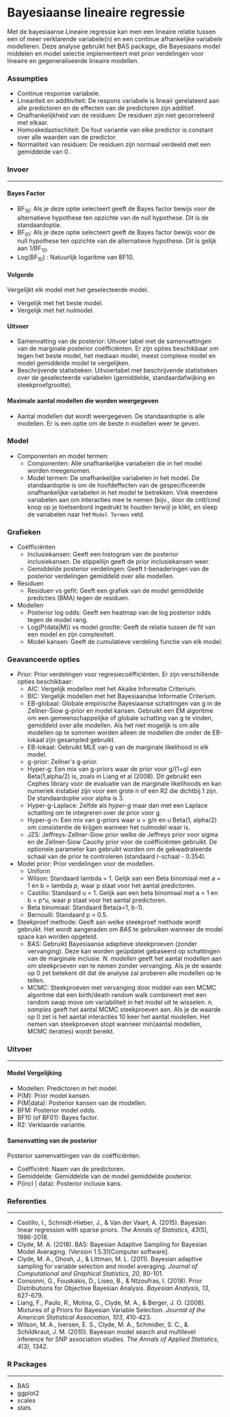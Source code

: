 Bayesiaanse lineaire regressie
===

Met de bayesiaanse Lineaire regressie kan men een lineaire relatie tussen een of meer verklarende variabele(n) en een continue afhankelijke variabele modelleren. Deze analyse gebruikt het BAS package, die Bayesiaans model middelen en model selectie implementeert met prior verdelingen voor lineaire en gegeneraliseerde lineaire modellen. 

### Assumpties
- Continue response variabele.
- Lineariteit en additiviteit: De respons variabele is lineair gerelateerd aan alle predictoren en de effecten van de predictoren zijn additief.
- Onafhankelijkheid van de residuen: De residuen zijn niet gecorreleerd met elkaar.
- Homoskedastischiteit: De fout variantie van elke predictor is constant over alle waarden van de predictor. 
- Normaliteit van residuen: De residuen zijn normaal verdeeld met een gemiddelde van 0.

### Invoer
---

#### Bayes Factor
- BF<sub>10</sub>: Als je deze optie selecteert geeft de Bayes factor bewijs voor de alternatieve hypothese ten opzichte van de null hypothese. Dit is de standaardoptie. 
- BF<sub>01</sub>: Als je deze optie selecteert geeft de Bayes factor bewijs voor de null hypothese ten opzichte van de alternatieve hypothese. Dit is gelijk aan 1/BF<sub>10</sub>.
- Log(BF<sub>10</sub>) : Natuurlijk logaritme van BF10.

#### Volgorde
Vergelijkt elk model met het geselecteerde model.
  - Vergelijk met het beste model.
  - Vergelijk met het nulmodel. 

#### Uitvoer
  - Samenvatting van de posterior: Uitvoer tabel met de samenvattingen van de marginale posterior coëfficiënten. Er zijn opties beschikbaar om tegen het beste model, het mediaan model, meest complexe model en model gemiddelde model te vergelijken.
  - Beschrijvende statistieken: Uitvoertabel met beschrijvende statistieken over de geselecteerde variabelen (gemiddelde, standaardafwijking en steekproefgrootte).


#### Maximale aantal modellen die worden weergegeven
- Aantal modellen dat wordt weergegeven. De standaardoptie is alle modellen. Er is een optie om de beste *n* modellen weer te geven.

### Model
- Componenten en model termen:
	- Componenten: Alle onafhankelijke variabelen die in het model worden meegenomen.
	- Model termen: De onafhankelijke variabelen in het model. De standaardoptie is om de hoofdeffecten van de gespecificeerde onafhankelijke variabelen in het model te betrekken. Vink meerdere variabelen aan om interacties mee te nemen (bijv., door de cntl/cmd knop op je toetsenbord ingedrukt te houden terwijl je klikt, en sleep de variabelen naar het `Model Termen` veld.
	
### Grafieken
- Coëfficiënten
  - Inclusiekansen: Geeft een histogram van de posterior inclusiekansen. De stippellijn geeft de prior inclusiekansen weer.
  - Gemiddelde posterior verdelingen: Geeft t-benaderingen van de posterior verdelingen gemiddeld over alle modellen.
- Residuen 
  - Residuen vs gefit: Geeft een grafiek van de model gemiddelde predicties (BMA) tegen de residuen.
- Modellen 
  - Posterior log odds: Geeft een heatmap van de log posterior odds tegen de model rang.
  - Log(P(data|M)) vs model grootte: Geeft de relatie tussen de fit van een model en zijn complexiteit.
  - Model kansen: Geeft de cumulatieve verdeling functie van elk model.


### Geavanceerde opties
- Prior: Prior verdelingen voor regresiecoëfficiënten. Er zijn verschillende opties beschikbaar:
  - AIC: Vergelijk modellen met het Akaike Informatie Criterium.
  - BIC: Vergelijk modellen met het Bayesiaandse Informatie Criterium.
  - EB-globaal: Globale empirische Bayesiaanse schattingen van g in de Zellner-Siow g-prior en model kansen. Gebruikt een EM algoritme om een gemeenschappelijke of globale schatting van g te vinden, gemiddeld over alle modellen. Als het niet mogelijk is om alle modellen op te sommen worden alleen de modellen die onder de EB-lokaal zijn gesampled gebruikt.
  - EB-lokaal: Gebruikt MLE van g van de marginale likelihood in elk model.
  - g-prior: Zellner's g-prior.
  - Hyper-g: Een mix van g-priors waar de prior voor g/(1+g) een Beta(1,alpha/2) is, zoals in Liang et al (2008). Dit gebruikt een Cephes library voor de evaluatie van de marginale likelihoods en kan numeriek instabiel zijn voor een grote n of een R2 die dichtbij 1 zijn. De standaardoptie voor alpha is 3.
  - Hyper-g-Laplace: Zelfde als *hyper-g* maar dan met een Laplace schatting om te integreren over de prior voor g. 
  - Hyper-g-n: Een mix van g-priors waar u = g/n en u  Beta(1, alpha/2) om consistentie de krijgen wanneer het nulmodel waar is. 
  - JZS: Jeffreys-Zellner-Siow prior welke de Jeffreys prior voor sigma en de Zellner-Siow Cauchy prior voor de coëfficiënten gebruikt. De optionele parameter kan gebruikt worden om de gekwadrateerde schaal van de prior te controleren (standaard r-schaal - 0.354).
- Model prior: Prior verdelingen voor de modellen.
  - Uniform
  - Wilson: Standaard lambda = 1. Gelijk aan een Beta binomiaal met a = 1 en b = lambda  *p*, waar p staat voor het aantal predictoren.
  - Castillo: Standaard u = 1. Gelijk aan een beta binomiaal met a = 1 en b = p^u, waar p staat voor het aantal predictoren. 
  - Beta binomiaal: Standaard Beta(a=1, b-1).
  - Bernoulli: Standaard p = 0.5.
- Steekproef methode: Geeft aan welke steekproef methode wordt gebruikt. Het wordt aangeraden om *BAS* te gebruiken wanneer de model space kan worden opgeteld.
  - BAS: Gebruikt Bayesiaanse adaptieve steekproeven (zonder vervanging). Deze kan worden geüpdatet gebaseerd op schattingen van de marginale inclusie. *N. modellen* geeft het aantal modellen aan om steekproeven van te nemen zonder vervanging. Als je de waarde op 0 zet betekent dit dat de analyse zal proberen alle modellen op te tellen.
  - MCMC: Steekproeven met vervanging door middel van een MCMC algoritme dat een birth/death random walk combineert met een random swap move om variabiliteit in het model uit te wisselen. *n. samples* geeft het aantal MCMC steekproeven aan. Als je de waarde op 0 zet is het aantal interacties 10 keer het aantal modellen. Het nemen van steekproeven stopt wanneer min(aantal modellen, MCMC iteraties) wordt bereikt. 

### Uitvoer
---

#### Model Vergelijking
  - Modellen: Predictoren in het model.
  - P(M): Prior model kansen.
  - P(M|data): Posterior kansen van de modellen.
  - BFM: Posterior model odds.
  - BF10 (of BF01): Bayes factor.
  - R2: Verklaarde variantie.

#### Samenvatting van de posterior
Posterior samenvattingen van de coëfficiënten.
  - Coëfficiënt: Naam van de predictoren.
  - Gemiddelde: Gemiddelde van de model gemiddelde posterior.
  - P(incl | data): Posterior inclusie kans. 

### Referenties
---
- Castillo, I., Schmidt-Hieber, J., & Van der Vaart, A. (2015). Bayesian linear regression with sparse priors. *The Annals of Statistics, 43*(5), 1986-2018.
- Clyde, M. A. (2018). BAS: Bayesian Adaptive Sampling for Bayesian Model Averaging. (Version 1.5.3)[Computer software].
- Clyde, M. A., Ghosh, J., & Littman, M. L. (2011). Bayesian adaptive sampling for variable selection and model averaging. *Journal of Computational and Graphical Statistics, 20*, 80-101.
- Consonni, G., Fouskakis, D., Liseo, B., & Ntzoufras, I. (2018). Prior Distributions for Objective Bayesian Analysis. *Bayesian Analysis, 13*, 627-679.
- Liang, F., Paulo, R., Molina, G., Clyde, M. A., & Berger, J. O. (2008). Mixtures of *g* Priors for Bayesian Variable Selection. *Journal of the American Statistical Association, 103*, 410-423.
- Wilson, M. A., Iversen, E. S., Clyde, M. A., Schmidler, S. C., & Schildkraut, J. M. (2010). Bayesian model search and multilevel inference for SNP association studies. *The Annals of Applied Statistics, 4*(3), 1342.

### R Packages
---
- BAS
- ggplot2
- scales
- stats
